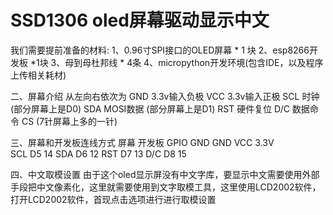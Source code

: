 # SSD1306 oled屏幕驱动显示中文
我们需要提前准备的材料:
1、0.96寸SPI接口的OLED屏幕 * 1 块
2、esp8266开发板 *1块
3、母到母杜邦线 * 4条
4、micropython开发环境(包含IDE，以及程序上传相关耗材)

二、屏幕介绍
从左向右依次为
GND  3.3v输入负极
VCC   3.3v输入正极
SCL   时钟  (部分屏幕上是D0)
SDA  MOSI数据    (部分屏幕上是D1)
RST  硬件复位
D/C  数据命令
CS  (7针屏幕上多的一针)


三、屏幕和开发板连线方式
屏幕	 开发板	GPIO
GND  	GND	
VCC	3.3V	
SCL	D5	14
SDA	D6	12
RST	D7	13
D/C	D8	15

四、中文取模设置
由于这个oled显示屏没有中文字库，要显示中文需要使用外部手段把中文像素化，这里就需要使用到文字取模工具，这里使用LCD2002软件，
打开LCD2002软件，首现点击选项进行进行取模设置